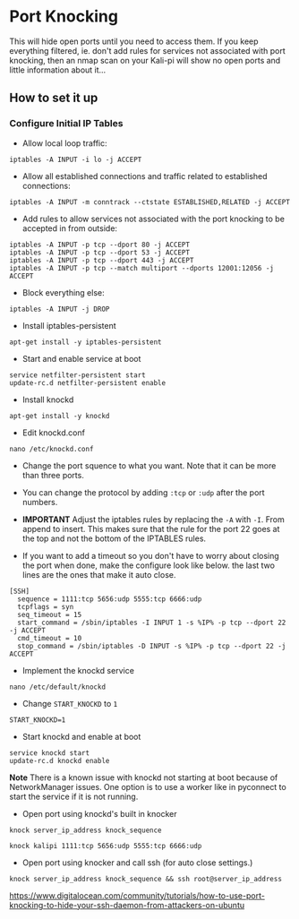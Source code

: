 # Port Knocking

This will hide open ports until you need to access them. If you keep everything filtered, ie. don't add rules for services not associated with port knocking, then an nmap scan on your Kali-pi will show no open ports and little information about it...

## How to set it up
### Configure Initial IP Tables

- Allow local loop traffic:

`iptables -A INPUT -i lo -j ACCEPT`

- Allow all established connections and traffic related to established connections:

`iptables -A INPUT -m conntrack --ctstate ESTABLISHED,RELATED -j ACCEPT`

- Add rules to allow services not associated with the port knocking to be accepted in from outside:

```
iptables -A INPUT -p tcp --dport 80 -j ACCEPT
iptables -A INPUT -p tcp --dport 53 -j ACCEPT
iptables -A INPUT -p tcp --dport 443 -j ACCEPT
iptables -A INPUT -p tcp --match multiport --dports 12001:12056 -j ACCEPT
```

- Block everything else:

`iptables -A INPUT -j DROP`

- Install iptables-persistent

`apt-get install -y iptables-persistent`

- Start and enable service at boot
```
service netfilter-persistent start
update-rc.d netfilter-persistent enable
```

- Install knockd

`apt-get install -y knockd`

- Edit knockd.conf

`nano /etc/knockd.conf`

  - Change the port squence to what you want. Note that it can be more than three ports.
  - You can change the protocol by adding `:tcp` or `:udp` after the port numbers.
  
  - **IMPORTANT** Adjust the iptables rules by replacing the `-A` with `-I`. From append to insert. This makes sure that the rule for the port 22 goes at the top and not the bottom of the IPTABLES rules.
  
  - If you want to add a timeout so you don't have to worry about closing the port when done, make the configure look like below. the last two lines are the ones that make it auto close.
  
  ```
  [SSH]
    sequence = 1111:tcp 5656:udp 5555:tcp 6666:udp
    tcpflags = syn
    seq_timeout = 15
    start_command = /sbin/iptables -I INPUT 1 -s %IP% -p tcp --dport 22 -j ACCEPT
    cmd_timeout = 10
    stop_command = /sbin/iptables -D INPUT -s %IP% -p tcp --dport 22 -j ACCEPT
  ```

- Implement the knockd service

`nano /etc/default/knockd`

  - Change `START_KNOCKD` to `1`
  
  `START_KNOCKD=1`
  
- Start knockd and enable at boot
```
service knockd start
update-rc.d knockd enable
```

**Note** There is a known issue with knockd not starting at boot because of NetworkManager issues. One option is to use a worker like in pyconnect to start the service if it is not running.

- Open port using knockd's built in knocker

`knock server_ip_address knock_sequence`

`knock kalipi 1111:tcp 5656:udp 5555:tcp 6666:udp`

- Open port using knocker and call ssh (for auto close settings.)

`knock server_ip_address knock_sequence && ssh root@server_ip_address`


https://www.digitalocean.com/community/tutorials/how-to-use-port-knocking-to-hide-your-ssh-daemon-from-attackers-on-ubuntu
